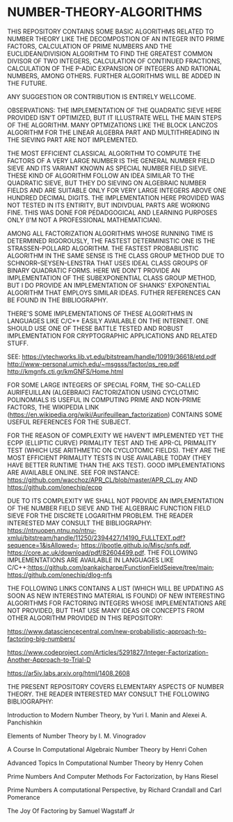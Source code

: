 # NUMBER-THEORY-ALGORITHMS
THIS REPOSITORY CONTAINS SOME BASIC ALGORITHMS RELATED TO NUMBER THEORY LIKE THE DECOMPOSTION OF AN INTEGER INTO PRIME FACTORS, CALCULATION OF PRIME NUMBERS AND THE EUCLIDEAN/DIVISION ALGORITHM TO FIND THE GREATEST COMMON DIVISOR OF TWO INTEGERS, CALCULATION OF CONTINUED FRACTIONS, CALCULATION OF THE P-ADIC EXPANSION OF INTEGERS AND RATIONAL NUMBERS, AMONG OTHERS. FURTHER ALGORITHMS WILL BE ADDED IN THE FUTURE.

ANY SUGGESTION OR CONTRIBUTION IS ENTIRELY WELLCOME.

OBSERVATIONS: THE IMPLEMENTATION OF THE QUADRATIC SIEVE HERE PROVIDED ISN'T OPTIMIZED, BUT IT ILLUSTRATE WELL THE MAIN STEPS OF THE ALGORITHM. MANY OPTMIZATIONS LIKE THE BLOCK LANCZOS ALGORITHM FOR THE LINEAR ALGEBRA PART AND MULTITHREADING IN THE SIEVING PART ARE NOT IMPLEMENTED.

THE MOST EFFICIENT CLASSICAL ALGORITHM TO COMPUTE THE FACTORS OF A VERY LARGE NUMBER IS THE GENERAL NUMBER FIELD SIEVE AND ITS VARIANT KNOWN AS SPECIAL NUMBER FIELD SIEVE. THESE KIND OF ALGORITHM FOLLOW AN IDEA SIMILAR TO THE QUADRATIC SIEVE, BUT THEY DO SIEVING ON ALGEBRAIC NUMBER FIELDS AND ARE SUITABLE ONLY FOR VERY LARGE INTEGERS ABOVE ONE HUNDRED DECIMAL DIGITS. THE IMPLEMENTATION HERE PROVIDED WAS NOT TESTED IN ITS ENTIRITY, BUT INDIVDUAL PARTS ARE WORKING FINE. THIS WAS DONE FOR PEDADGOGICAL AND LEARNING PURPOSES ONLY (I'M NOT A PROFESSIONAL MATHEMATICIAN). 

AMONG ALL FACTORIZATION ALGORITHMS WHOSE RUNNING TIME IS DETERMINED RIGOROUSLY, THE FASTEST DETERMINISTIC ONE IS THE STRASSEN-POLLARD ALGORITHM. THE FASTEST PROBABILISTIC ALGORITHM IN THE SAME SENSE IS THE CLASS GROUP METHOD DUE TO SCHNORR–SEYSEN–LENSTRA THAT USES IDEAL CLASS GROUPS OF BINARY QUADRATIC FORMS. HERE WE DON'T PROVIDE AN IMPLEMENTATION OF THE SUBEXPONENTIAL CLASS GROUP METHOD, BUT I DO PROVIDE AN IMPLEMENTATION OF SHANKS' EXPONENTIAL ALGORITHM THAT EMPLOYS SIMILAR IDEAS. FUTHER REFERENCES CAN BE FOUND IN THE BIBLIOGRAPHY.

THERE'S SOME IMPLEMENTATIONS OF THESE ALGORITHMS IN LANGUAGES LIKE C/C++ EASILY AVAILABLE ON THE INTERNET. ONE SHOULD USE ONE OF THESE BATTLE TESTED AND ROBUST IMPLEMENTATION FOR CRYPTOGRAPHIC APPLICATIONS AND RELATED STUFF.

SEE: https://vtechworks.lib.vt.edu/bitstream/handle/10919/36618/etd.pdf
http://www-personal.umich.edu/~msgsss/factor/qs_rep.pdf
http://kmgnfs.cti.gr/kmGNFS/Home.html

FOR SOME LARGE INTEGERS OF SPECIAL FORM, THE SO-CALLED AURIFEUILLAN (ALGEBRAIC) FACTORIZATION USING CYCLOTMIC POLINOMIALS IS USEFUL IN COMPUTING PRIME AND NON-PRIME FACTORS, THE WIKIPEDIA LINK (https://en.wikipedia.org/wiki/Aurifeuillean_factorization) CONTAINS SOME USEFUL REFERENCES FOR THE SUBJECT.


FOR THE REASON OF COMPLEXITY WE HAVEN'T IMPLEMENTED YET THE ECPP (ELLIPTIC CURVE) PRIMALITY TEST AND THE APR-CL PRIMALITY TEST (WHICH USE ARITHMETIC ON CYCLOTOMIC FIELDS). THEY ARE THE MOST EFFICIENT PRIMALITY TESTS IN USE AVAILABLE TODAY (THEY HAVE BETTER RUNTIME THAN THE AKS TEST). GOOD IMPLEMENTATIONS ARE AVAILABLE ONLINE. SEE FOR INSTANCE: https://github.com/wacchoz/APR_CL/blob/master/APR_CL.py AND  https://github.com/onechip/ecpp

DUE TO ITS COMPLEXITY WE SHALL NOT PROVIDE AN IMPLEMENTATION OF THE NUMBER FIELD SIEVE AND THE ALGEBRAIC FUNCTION FIELD SIEVE FOR THE DISCRETE LOGARITHM PROBLEM. THE READER INTERESTED MAY CONSULT THE BIBLIOGRAPHY: https://ntnuopen.ntnu.no/ntnu-xmlui/bitstream/handle/11250/2394427/14190_FULLTEXT.pdf?sequence=1&isAllowed=; https://jbootle.github.io/Misc/snfs.pdf, https://core.ac.uk/download/pdf/82604499.pdf. THE FOLLOWING IMPLEMENTATIONS ARE AVAILABLE IN LANGUAGES LIKE C/C++:https://github.com/pankajcharpe/FunctionFieldSeieve/tree/main; https://github.com/onechip/dlog-nfs

THE FOLLOWING LINKS CONTAINS A LIST (WHICH WILL BE UPDATING AS SOON AS NEW INTERESTING MATERIAL IS FOUND) OF NEW INTERESTING ALGORITHMS FOR FACTORING INTEGERS WHOSE IMPLEMENTATIONS ARE NOT PROVIDED, BUT THAT USE MANY IDEAS OR CONCEPTS FROM OTHER ALGORITHM PROVIDED IN THIS REPOSITORY:

https://www.datasciencecentral.com/new-probabilistic-approach-to-factoring-big-numbers/

https://www.codeproject.com/Articles/5291827/Integer-Factorization-Another-Approach-to-Trial-D

https://ar5iv.labs.arxiv.org/html/1408.2608

THE PRESENT REPOSITORY COVERS ELEMENTARY ASPECTS OF NUMBER THEORY. THE READER INTERESTED MAY CONSULT THE FOLLOWING BIBLIOGRAPHY: 

Introduction to Modern Number Theory, by Yuri I. Manin and Alexei A. Panchishkin

Elements of Number Theory by I. M. Vinogradov

A Course In Computational Algebraic Number Theory by Henri Cohen

Advanced Topics In Computational Number Theory by Henry Cohen

Prime Numbers And Computer Methods For Factorization, by Hans Riesel

Prime Numbers A computational Perspective, by Richard Crandall and Carl Pomerance

The Joy Of Factoring by Samuel Wagstaff Jr
